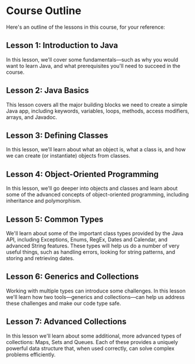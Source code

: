 # Course Outline
Here's an outline of the lessons in this course, for your reference:

## Lesson 1: Introduction to Java
In this lesson, we'll cover some fundamentals—such as why you would want to learn Java, and what prerequisites you'll need to succeed in the course.

## Lesson 2: Java Basics
This lesson covers all the major building blocks we need to create a simple Java app, including keywords, variables, loops, methods, access modifiers, arrays, and Javadoc.

## Lesson 3: Defining Classes
In this lesson, we'll learn about what an object is, what a class is, and how we can create (or instantiate) objects from classes.

## Lesson 4: Object-Oriented Programming
In this lesson, we'll go deeper into objects and classes and learn about some of the advanced concepts of object-oriented programming, including inheritance and polymorphism.

## Lesson 5: Common Types
We'll learn about some of the important class types provided by the Java API, including Exceptions, Enums, RegEx, Dates and Calendar, and advanced String features. These types will help us do a number of very useful things, such as handling errors, looking for string patterns, and storing and retrieving dates.

## Lesson 6: Generics and Collections
Working with multiple types can introduce some challenges. In this lesson we'll learn how two tools—generics and collections—can help us address these challenges and make our code type safe.

## Lesson 7: Advanced Collections
In this lesson we'll learn about some additional, more advanced types of collections: Maps, Sets and Queues. Each of these provides a uniquely powerful data structure that, when used correctly, can solve complex problems efficiently.
